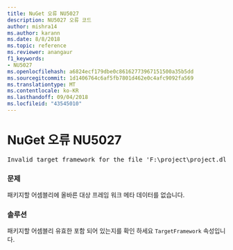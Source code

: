 ```yaml
---
title: NuGet 오류 NU5027
description: NU5027 오류 코드
author: mishra14
ms.author: karann
ms.date: 8/8/2018
ms.topic: reference
ms.reviewer: anangaur
f1_keywords:
- NU5027
ms.openlocfilehash: a6824ecf179dbe0c86162773967151500a35b5dd
ms.sourcegitcommit: 1d1406764c6af5fb7801d462e0c4afc9092fa569
ms.translationtype: MT
ms.contentlocale: ko-KR
ms.lasthandoff: 09/04/2018
ms.locfileid: "43545010"
---
```

# <a name="nuget-error-nu5027"></a>NuGet 오류 NU5027
<pre>Invalid target framework for the file 'F:\project\project.dll'.</pre>

### <a name="issue"></a>문제

패키지할 어셈블리에 올바른 대상 프레임 워크 메타 데이터를 없습니다.


### <a name="solution"></a>솔루션

패키지할 어셈블리 유효한 포함 되어 있는지를 확인 하세요 `TargetFramework` 속성입니다.

